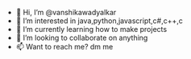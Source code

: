 - 👋 Hi, I’m @vanshikawadyalkar
- 👀 I’m interested in java,python,javascript,c#,c++,c
- 🌱 I’m currently learning how to make projects
- 💞️ I’m looking to collaborate on anything
- 📫 Want to reach me? dm me

<!---
vanshikawadyalkar/vanshikawadyalkar is a ✨ special ✨ repository because its `README.md` (this file) appears on your GitHub profile.
You can click the Preview link to take a look at your changes.
--->

